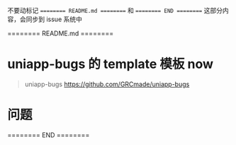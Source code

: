 不要动标记 `======== README.md ========` 和 `======== END ========`
这部分内容，会同步到 issue 系统中

======== README.md ========

# uniapp-bugs 的 template 模板 now
> uniapp-bugs https://github.com/GRCmade/uniapp-bugs

# 问题

======== END ========